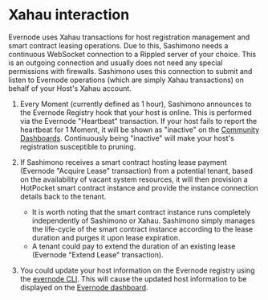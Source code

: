 # Xahau interaction

Evernode uses Xahau transactions for host registration management and smart contract leasing operations. Due to this, Sashimono needs a continuous WebSocket connection to a Rippled server of your choice. This is an outgoing connection and usually does not need any special permissions with firewalls. Sashimono uses this connection to submit and listen to Evernode operations (which are simply Xahau transactions) on behalf of your Host's Xahau account.

1. Every Moment (currently defined as 1 hour), Sashimono announces to the Evernode Registry hook that your host is online. This is performed via the Evernode "Heartbeat" transaction. If your host fails to report the heartbeat for 1 Moment, it will be shown as "inactive" on the [Community Dashboards](https://dashboard.evernode.org). Continuously being "inactive" will make your host's registration susceptible to pruning.

2. If Sashimono receives a smart contract hosting lease payment (Evernode "Acquire Lease" transaction) from a potential tenant, based on the availability of vacant system resources, it will then provision a HotPocket smart contract instance and provide the instance connection details back to the tenant.
   - It is worth noting that the smart contract instance runs completely independently of Sashimono or Xahau. Sashimono simply manages the life-cycle of the smart contract instance according to the lease duration and purges it upon lease expiration.
   - A tenant could pay to extend the duration of an existing lease (Evernode "Extend Lease" transaction).

3. You could update your host information on the Evernode registry using the [evernode CLI](../../hosts/evernode-cli). This will cause the updated host information to be displayed on the [Evernode dashboard](https://dashboard.evernode.org).